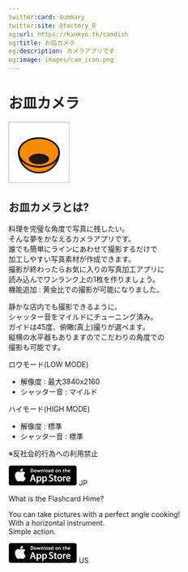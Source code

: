 ```yaml
---
twitter:card: summary
twitter:site: @factory_8
og:url: https://kankyo.tk/camdish
og:title: お皿カメラ
og:description: カメラアプリです
og:image: images/cam_icon.png
---
```


# お皿カメラ

![alt](images/cam_icon.png)


## お皿カメラとは?

料理を完璧な角度で写真に残したい。  
そんな夢をかなえるカメラアプリです。  
誰でも簡単にラインにあわせて撮影するだけで  
加工しやすい写真素材が作成できます。  
撮影が終わったらお気に入りの写真加工アプリに  
読み込んでワンランク上の1枚を作りましょう。  
機能追加 : 黄金比での撮影が可能になりました。

静かな店内でも撮影できるように、  
シャッター音をマイルドにチューニング済み。  
ガイドは45度、俯瞰(真上)撮りが選べます。  
縦横の水平器もありますのでこだわりの角度での  
撮影も可能です。

ロウモード(LOW MODE)
* 解像度 : 最大3840x2160
* シャッター音 : マイルド

ハイモード(HIGH MODE)
* 解像度 : 標準
* シャッター音 : 標準

※反社会的行為への利用禁止

[![jp](images/store.png)](https://itunes.apple.com/jp/app/camdish/id1161278087?l=ja&amp;ls=1&amp;mt=8) JP

What is the Flashcard Hime?

You can take pictures with a perfect angle cooking!  
With a horizontal instrument.  
Simple action.


[![us](images/store.png)](https://itunes.apple.com/us/app/camdish/id1161278087?l=ja&amp;ls=1&amp;mt=8) US
